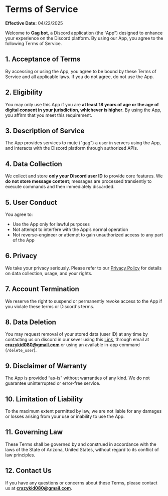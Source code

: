 # Terms of Service

**Effective Date:** 04/22/2025

Welcome to **Gag bot**, a Discord application (the “App”) designed to enhance your experience on the Discord platform. By using our App, you agree to the following Terms of Service.

## 1. Acceptance of Terms

By accessing or using the App, you agree to be bound by these Terms of Service and all applicable laws. If you do not agree, do not use the App.

## 2. Eligibility

You may only use this App if you are **at least 18 years of age or the age of digital consent in your jurisdiction, whichever is higher**. By using the App, you affirm that you meet this requirement.

## 3. Description of Service

The App provides services to mute ("gag") a user in servers using the App, and interacts with the Discord platform through authorized APIs. 

## 4. Data Collection

We collect and store **only your Discord user ID** to provide core features. We **do not store message content**; messages are processed transiently to execute commands and then immediately discarded.

## 5. User Conduct

You agree to:
- Use the App only for lawful purposes
- Not attempt to interfere with the App’s normal operation
- Not reverse-engineer or attempt to gain unauthorized access to any part of the App

## 6. Privacy

We take your privacy seriously. Please refer to our [Privacy Policy](PRIVACY.md) for details on data collection, usage, and your rights.

## 7. Account Termination

We reserve the right to suspend or permanently revoke access to the App if you violate these terms or Discord's terms.

## 8. Data Deletion

You may request removal of your stored data (user ID) at any time by contacting us on discord in our sever using this [Link](https://discord.gg/wMmbp5BGZb), through email at **crazykid080@gmail.com** or using an available in-app command (`/delete_user`).

## 9. Disclaimer of Warranty

The App is provided “as-is” without warranties of any kind. We do not guarantee uninterrupted or error-free service.

## 10. Limitation of Liability

To the maximum extent permitted by law, we are not liable for any damages or losses arising from your use or inability to use the App.

## 11. Governing Law

These Terms shall be governed by and construed in accordance with the laws of the State of Arizona, United States, without regard to its conflict of law principles.

## 12. Contact Us

If you have any questions or concerns about these Terms, please contact us at **crazykid080@gmail.com**.
